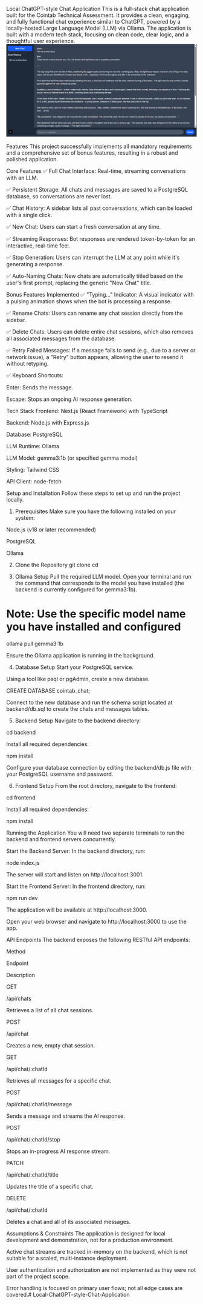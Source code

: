 Local ChatGPT-style Chat Application
This is a full-stack chat application built for the Cointab Technical Assessment. It provides a clean, engaging, and fully functional chat experience similar to ChatGPT, powered by a locally-hosted Large Language Model (LLM) via Ollama. The application is built with a modern tech stack, focusing on clean code, clear logic, and a thoughtful user experience.
![alt text](image.png)

Features
This project successfully implements all mandatory requirements and a comprehensive set of bonus features, resulting in a robust and polished application.

Core Features
✅ Full Chat Interface: Real-time, streaming conversations with an LLM.

✅ Persistent Storage: All chats and messages are saved to a PostgreSQL database, so conversations are never lost.

✅ Chat History: A sidebar lists all past conversations, which can be loaded with a single click.

✅ New Chat: Users can start a fresh conversation at any time.

✅ Streaming Responses: Bot responses are rendered token-by-token for an interactive, real-time feel.

✅ Stop Generation: Users can interrupt the LLM at any point while it's generating a response.

✅ Auto-Naming Chats: New chats are automatically titled based on the user's first prompt, replacing the generic "New Chat" title.

Bonus Features Implemented
✅ "Typing..." Indicator: A visual indicator with a pulsing animation shows when the bot is processing a response.

✅ Rename Chats: Users can rename any chat session directly from the sidebar.

✅ Delete Chats: Users can delete entire chat sessions, which also removes all associated messages from the database.

✅ Retry Failed Messages: If a message fails to send (e.g., due to a server or network issue), a "Retry" button appears, allowing the user to resend it without retyping.

✅ Keyboard Shortcuts:

Enter: Sends the message.

Escape: Stops an ongoing AI response generation.

Tech Stack
Frontend: Next.js (React Framework) with TypeScript

Backend: Node.js with Express.js

Database: PostgreSQL

LLM Runtime: Ollama

LLM Model: gemma3:1b (or specified gemma model)

Styling: Tailwind CSS

API Client: node-fetch

Setup and Installation
Follow these steps to set up and run the project locally.

1. Prerequisites
Make sure you have the following installed on your system:

Node.js (v18 or later recommended)

PostgreSQL

Ollama

2. Clone the Repository
git clone <your-github-repository-url>
cd <repository-name>

3. Ollama Setup
Pull the required LLM model. Open your terminal and run the command that corresponds to the model you have installed (the backend is currently configured for gemma3:1b).

# Note: Use the specific model name you have installed and configured
ollama pull gemma3:1b

Ensure the Ollama application is running in the background.

4. Database Setup
Start your PostgreSQL service.

Using a tool like psql or pgAdmin, create a new database.

CREATE DATABASE cointab_chat;

Connect to the new database and run the schema script located at backend/db.sql to create the chats and messages tables.

5. Backend Setup
Navigate to the backend directory:

cd backend

Install all required dependencies:

npm install

Configure your database connection by editing the backend/db.js file with your PostgreSQL username and password.

6. Frontend Setup
From the root directory, navigate to the frontend:

cd frontend

Install all required dependencies:

npm install

Running the Application
You will need two separate terminals to run the backend and frontend servers concurrently.

Start the Backend Server:
In the backend directory, run:

node index.js

The server will start and listen on http://localhost:3001.

Start the Frontend Server:
In the frontend directory, run:

npm run dev

The application will be available at http://localhost:3000.

Open your web browser and navigate to http://localhost:3000 to use the app.

API Endpoints
The backend exposes the following RESTful API endpoints:

Method

Endpoint

Description

GET

/api/chats

Retrieves a list of all chat sessions.

POST

/api/chat

Creates a new, empty chat session.

GET

/api/chat/:chatId

Retrieves all messages for a specific chat.

POST

/api/chat/:chatId/message

Sends a message and streams the AI response.

POST

/api/chat/:chatId/stop

Stops an in-progress AI response stream.

PATCH

/api/chat/:chatId/title

Updates the title of a specific chat.

DELETE

/api/chat/:chatId

Deletes a chat and all of its associated messages.

Assumptions & Constraints
The application is designed for local development and demonstration, not for a production environment.

Active chat streams are tracked in-memory on the backend, which is not suitable for a scaled, multi-instance deployment.

User authentication and authorization are not implemented as they were not part of the project scope.

Error handling is focused on primary user flows; not all edge cases are covered.#   L o c a l - C h a t G P T - s t y l e - C h a t - A p p l i c a t i o n 
 
 